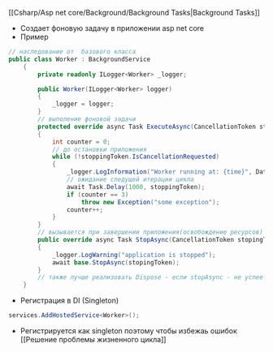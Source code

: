 [[Csharp/Asp net core/Background/Background Tasks|Background Tasks]]
- Создает фоновую задачу в приложении asp net core
- Пример
```cs
// наследование от  базового класса
public class Worker : BackgroundService
	{
		private readonly ILogger<Worker> _logger;

		public Worker(ILogger<Worker> logger)
		{
			_logger = logger;
		}
		// выполение фоновой задачи
		protected override async Task ExecuteAsync(CancellationToken stoppingToken)
		{
			int counter = 0;
			// до остановки приложения
			while (!stoppingToken.IsCancellationRequested)
			{
				_logger.LogInformation("Worker running at: {time}", DateTimeOffset.Now);
				// ожидание следущей итерации цикла
				await Task.Delay(1000, stoppingToken);
				if (counter == 3)
					throw new Exception("some exception");
				counter++;
			}
		}
		// вызывается при завершении приложения(освобождение ресурсов)
		public override async Task StopAsync(CancellationToken stopingToken)
		{
			_logger.LogWarning("application is stopped");
			await base.StopAsync(stopingToken);
		}
		// также лучше реализовать Dispose - если stopAsync - не успеет вызваться
	}
```
- Регистрация в DI (Singleton) 
```cs
services.AddHostedService<Worker>();
```
- Регистрируется как  singleton поэтому чтобы избежаь ошибок [[Решение проблемы жизненного цикла]]